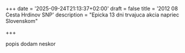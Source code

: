 +++
date = '2025-09-24T21:13:37+02:00'
draft = false
title = '2012 08 Cesta Hrdinov SNP'
description = "Epicka 13 dni trvajuca akcia napriec Slovenskom"

+++

popis dodam neskor


